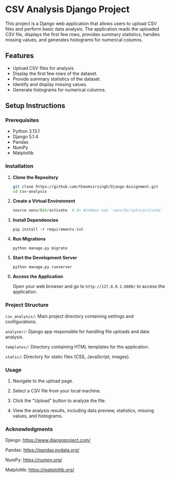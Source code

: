 # CSV Analysis Django Project

This project is a Django web application that allows users to upload CSV files and perform basic data analysis. The application reads the uploaded CSV file, displays the first few rows, provides summary statistics, handles missing values, and generates histograms for numerical columns.

## Features

- Upload CSV files for analysis.
- Display the first few rows of the dataset.
- Provide summary statistics of the dataset.
- Identify and display missing values.
- Generate histograms for numerical columns.

## Setup Instructions

### Prerequisites

- Python 3.13.1
- Django 5.1.4
- Pandas
- NumPy
- Matplotlib

### Installation

1. **Clone the Repository**

      ```bash
      git clone https://github.com/theomvirsingh/Django-Assignment.git
      cd csv-analysis
      ```
2. **Create a Virtual Environment**

   ```python -m venv venv
   source venv/bin/activate  # On Windows use `venv\Scripts\activate`
   ```

3. **Install Dependencies**

   ```pip install -r requirements.txt```

4. **Run Migrations**

   ```python manage.py migrate```

5. **Start the Development Server**

   ```python manage.py runserver```

6. **Access the Application**

   Open your web browser and go to `http://127.0.0.1:8000/` to access the application.

### Project Structure

   `csv_analysis/`: Main project directory containing settings and configurations.
   
   `analyzer/`: Django app responsible for handling file uploads and data analysis.
   
   `templates/`: Directory containing HTML templates for the application.
   
   `static/`: Directory for static files (CSS, JavaScript, images).

### Usage

   1. Navigate to the upload page.
      
   2. Select a CSV file from your local machine.
      
   3. Click the "Upload" button to analyze the file.
      
   4. View the analysis results, including data preview, statistics, missing values, and histograms.

### Acknowledgments

Django: https://www.djangoproject.com/

Pandas: https://pandas.pydata.org/

NumPy: https://numpy.org/

Matplotlib: https://matplotlib.org/
